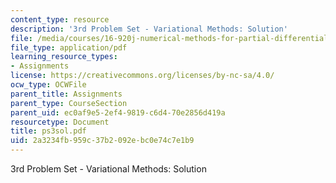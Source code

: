 ```yaml
---
content_type: resource
description: '3rd Problem Set - Variational Methods: Solution'
file: /media/courses/16-920j-numerical-methods-for-partial-differential-equations-sma-5212-spring-2003/2a3234fb959c37b2092ebc0e74c7e1b9_ps3sol.pdf
file_type: application/pdf
learning_resource_types:
- Assignments
license: https://creativecommons.org/licenses/by-nc-sa/4.0/
ocw_type: OCWFile
parent_title: Assignments
parent_type: CourseSection
parent_uid: ec0af9e5-2ef4-9819-c6d4-70e2856d419a
resourcetype: Document
title: ps3sol.pdf
uid: 2a3234fb-959c-37b2-092e-bc0e74c7e1b9
---
```

3rd Problem Set - Variational Methods: Solution